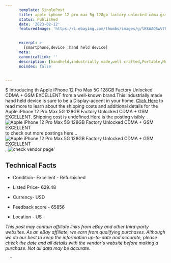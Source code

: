 ```yaml
---
      template: SinglePost
      title: apple iphone 12 pro max 5g 128gb factory unlocked cdma gsm excellent
      status: Published
      date: '2023-02-12'
      featuredImage: 'https://i.ebayimg.com/thumbs/images/g/lKkAAOSwV7hjbyez/s-l225.jpg'
       

      excerpt: >-
        [smartphone,device ,hand held device]
      meta:
      canonicalLink: ''
      description: [handheld,industrially made,well crafted,Portable,Mobile,Compact,Convenient,Lightweight,Maneuverable,Man-portable,Miniature,Carriable,Hand-held,Light,Holdable,Transportable,Mobile device,Pocket-sized,On-the-go,Wireless,Cordless,Compact size,Convenient size, smartphone,device ,hand held device]
      noindex: false
      

---
```

$
      Introducing th Apple  iPhone 12 Pro Max 5G 128GB Factory Unlocked CDMA + GSM EXCELLENT from a well-known brand.This industrially made hand held device is sure to be a Display-accent in your home. [Click Here](https://www.ebay.com/itm/115600771963?hash=item1aea57cb7b%3Ag%3AlKkAAOSwV7hjbyez&mkevt=1&mkcid=1&mkrid=711-53200-19255-0&campid=%253CePNCampaignId%253E&customid=%253CreferenceId%253E&toolid=10049) to read more to learn about the shipping costs and additional details for the Apple  iPhone 12 Pro Max 5G 128GB Factory Unlocked CDMA + GSM EXCELLENT. Shipping cost is undefined.Here is the posting visibly ![Apple  iPhone 12 Pro Max 5G 128GB Factory Unlocked CDMA + GSM EXCELLENT](https://i.ebayimg.com/thumbs/images/g/lKkAAOSwV7hjbyez/s-l225.jpg) to check out more postings here... ![Apple  iPhone 12 Pro Max 5G 128GB Factory Unlocked CDMA + GSM EXCELLENT](https://i.ebayimg.com/images/g/lKkAAOSwV7hjbyez/s-l1600.jpg), ![check vendor page](https://origin-galleryplus.ebayimg.com/ws/web/115600771963_2_0_1/225x225.jpg)'

      

 ## Technical Facts 



     
      

 - Condition- Excellent - Refurbished 


      

 - Listed Price- 629.48 


      

 - Currency- USD 


      

 - Feedback score - 65856 


      

 - Location - US 


      
      

 *_This post may contain affiliate links from eBay and other third-party websites. As an eBay affiliate, we earn from qualifying purchases. Although we do our best to keep the information up-to-date and accurate, please check the date and all details with the vendor's website before making a purchase. Not all data may be accurate._*




      -
